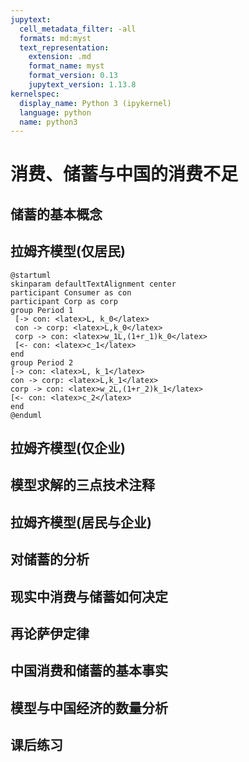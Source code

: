 ```yaml
---
jupytext:
  cell_metadata_filter: -all
  formats: md:myst
  text_representation:
    extension: .md
    format_name: myst
    format_version: 0.13
    jupytext_version: 1.13.8
kernelspec:
  display_name: Python 3 (ipykernel)
  language: python
  name: python3
---
```


# 消费、储蓄与中国的消费不足



## 储蓄的基本概念

## 拉姆齐模型(仅居民)

```{uml}
@startuml
skinparam defaultTextAlignment center
participant Consumer as con
participant Corp as corp
group Period 1
 [-> con: <latex>L, k_0</latex>
 con -> corp: <latex>L,k_0</latex>
 corp -> con: <latex>w_1L,(1+r_1)k_0</latex>
 [<- con: <latex>c_1</latex>
end
group Period 2
[-> con: <latex>L, k_1</latex>
con -> corp: <latex>L,k_1</latex>
corp -> con: <latex>w_2L,(1+r_2)k_1</latex>
[<- con: <latex>c_2</latex>
end
@enduml
```

## 拉姆齐模型(仅企业)

## 模型求解的三点技术注释

## 拉姆齐模型(居民与企业)

## 对储蓄的分析

## 现实中消费与储蓄如何决定

## 再论萨伊定律

## 中国消费和储蓄的基本事实

## 模型与中国经济的数量分析

## 课后练习
